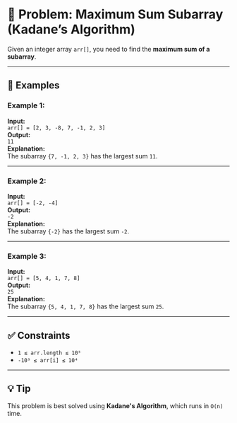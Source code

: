 # 📘 Problem: Maximum Sum Subarray (Kadane’s Algorithm)

Given an integer array `arr[]`, you need to find the **maximum sum of a subarray**.

---

## 🧠 Examples

### Example 1:
**Input:**  
`arr[] = [2, 3, -8, 7, -1, 2, 3]`  
**Output:**  
`11`  
**Explanation:**  
The subarray `{7, -1, 2, 3}` has the largest sum `11`.

---

### Example 2:
**Input:**  
`arr[] = [-2, -4]`  
**Output:**  
`-2`  
**Explanation:**  
The subarray `{-2}` has the largest sum `-2`.

---

### Example 3:
**Input:**  
`arr[] = [5, 4, 1, 7, 8]`  
**Output:**  
`25`  
**Explanation:**  
The subarray `{5, 4, 1, 7, 8}` has the largest sum `25`.

---

## ✅ Constraints
- `1 ≤ arr.length ≤ 10⁵`
- `-10⁹ ≤ arr[i] ≤ 10⁴`

---

## 💡 Tip
This problem is best solved using **Kadane's Algorithm**, which runs in `O(n)` time.